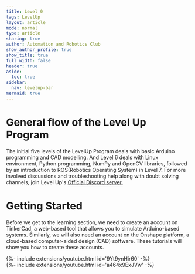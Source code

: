 ```yaml
---
title: Level 0
tags: LevelUp
layout: article
mode: normal
type: article
sharing: true
author: Automation and Robotics Club
show_author_profile: true
show_title: true
full_width: false
header: true
aside:
  toc: true
sidebar:
  nav: levelup-bar	
mermaid: true
---
```


# General flow of the Level Up Program
The initial five levels of the LevelUp Program deals with basic Arduino programming and CAD modelling. And Level 6 deals with Linux environment, Python programming, NumPy and OpenCV libraries, followed by an introduction to ROS(Robotics Operating System) in Level 7.
For more involved discussions and troubleshooting help along with doubt solving channels, join Level Up's [Official Discord server.](https://discord.gg/eVcv8dgux4)


# Getting Started 
Before we get to the learning section, we need to create an account on TinkerCad, a web-based tool that allows you to simulate Arduino-based systems.
Similarly, we will also need an account on the Onshape platform, a cloud-based computer-aided design (CAD) software.
These tutorials will show you how to create these accounts. 

<div>{%- include extensions/youtube.html id='9Yt9ynHir60' -%}</div>

<div>{%- include extensions/youtube.html id='a464x9ExJVw' -%}</div>



